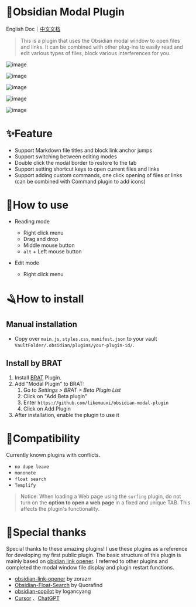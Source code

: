 # 🎉Obsidian Modal Plugin

English Doc｜[中文文档](https://github.com/likemuuxi/obsidian-modal-plugin/blob/main/README-ZH.md)

> This is a plugin that uses the Obsidian modal window to open files and links.
> It can be combined with other plug-ins to easily read and edit various types of files, block various interferences for you.



![image](https://github.com/user-attachments/assets/dd59221d-701e-4ca6-9235-807c2b5ea1fa)



![image](https://github.com/user-attachments/assets/f826b237-f1b9-4b3a-bf1b-2b2c43a32325)



![image](https://github.com/user-attachments/assets/c4784538-03d7-4ad2-bd91-8bdb8d07461b)



![image](https://github.com/user-attachments/assets/9c9a4099-45e8-42c6-af70-3f0d3a6de41a)



![image](https://github.com/user-attachments/assets/c3999325-1531-4ec2-b2b7-07c974240711)



# ✨Feature

- Support Markdown file titles and block link anchor jumps
- Support switching between editing modes
- Double click the modal border to restore to the tab
- Support setting shortcut keys to open current files and links
- Support adding custom commands, one click opening of files or links (can be combined with Command plugin to add icons)

# 🎯How to use

- Reading mode
  - Right click menu
  - Drag and drop
  - Middle mouse button
  - `alt` + Left mouse button

- Edit mode
  - Right click menu

# 🪒How to install

## Manual installation

- Copy over `main.js`, `styles.css`, `manifest.json` to your vault `VaultFolder/.obsidian/plugins/your-plugin-id/`.

## Install by BRAT

1. Install [BRAT](https://github.com/TfTHacker/obsidian42-brat) Plugin. 
2. Add "Modal Plugin" to BRAT:
   1. Go to *Settings > BRAT > Beta Plugin List*
   2. Click on "Add Beta plugin"
   3. Enter `https://github.com/likemuuxi/obsidian-modal-plugin`
   4. Click on Add Plugin
3. After installation, enable the plugin to use it

# 🚧Compatibility

Currently known plugins with conflicts.

- `no dupe leave`
- `mononote`
- `float search`
- `Templify`

> Notice: When loading a Web page using the `surfing` plugin, do not turn on the **option to open a web page** in a fixed and unique TAB. This affects the plugin's functionality.

# 🥰Special thanks

Special thanks to these amazing plugins! I use these plugins as a reference for developing my first public plugin. The basic structure of this plugin is mainly based on [obidian link opener]( https://github.com/zorazrr/obsidian-link-opener ). I referred to other plugins and completed the modal window file display and plugin restart functions.

- [obsidian-link-opener](https://github.com/zorazrr/obsidian-link-opener) by zorazrr
- [Obsidian-Float-Search](https://github.com/Quorafind/Obsidian-Float-Search) by Quorafind
- [obsidian-copilot](https://github.com/logancyang/obsidian-copilot) by logancyang
- [Cursor](https://www.cursor.com/) 、[ChatGPT](https://chatgpt.com/)

